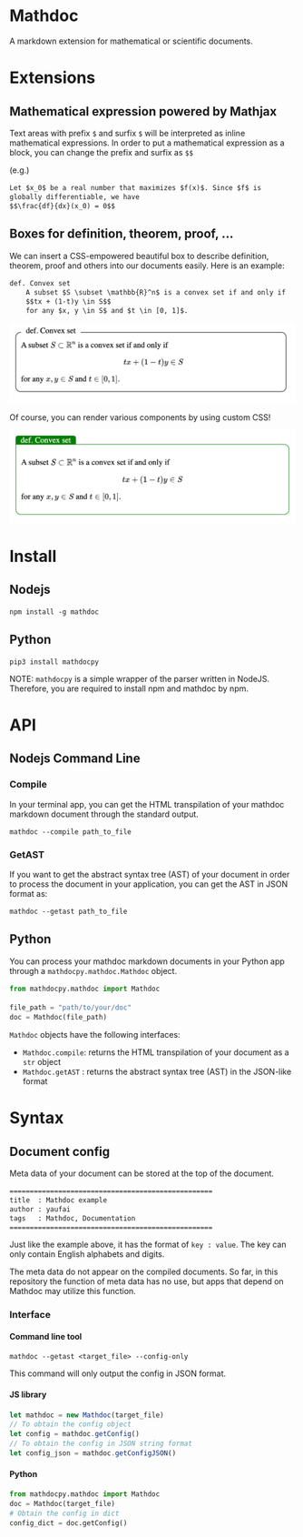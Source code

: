 # Mathdoc

A markdown extension for mathematical or scientific documents.

# Extensions

## Mathematical expression powered by Mathjax

Text areas with prefix `$` and surfix `$` will be interpreted as inline mathematical expressions. In order to put a mathematical expression as a block, you can change the prefix and surfix as `$$`

(e.g.)
```
Let $x_0$ be a real number that maximizes $f(x)$. Since $f$ is globally differentiable, we have
$$\frac{df}{dx}(x_0) = 0$$
```

## Boxes for definition, theorem, proof, ...

We can insert a CSS-empowered beautiful box to describe definition, theorem, proof and others into our documents easily.
Here is an example:
```
def. Convex set
    A subset $S \subset \mathbb{R}^n$ is a convex set if and only if
    $$tx + (1-t)y \in S$$
    for any $x, y \in S$ and $t \in [0, 1]$.
```

![sample1-rendering](sample/sample1.png)

Of course, you can render various components by using custom CSS!

![sample2-rendering](sample/sample2.png)


# Install

## Nodejs

```
npm install -g mathdoc
```

## Python

```
pip3 install mathdocpy
```

NOTE: `mathdocpy` is a simple wrapper of the parser written in NodeJS. Therefore, you are required to install npm and mathdoc by npm.

# API

## Nodejs Command Line

### Compile

In your terminal app, you can get the HTML transpilation of your mathdoc markdown document through the standard output.
```
mathdoc --compile path_to_file
```

### GetAST

If you want to get the abstract syntax tree (AST) of your document in order to process the document in your application, you can get the AST in JSON format as:
```
mathdoc --getast path_to_file
```

## Python

You can process your mathdoc markdown documents in your Python app through a `mathdocpy.mathdoc.Mathdoc` object.

```py
from mathdocpy.mathdoc import Mathdoc

file_path = "path/to/your/doc"
doc = Mathdoc(file_path)
```

`Mathdoc` objects have the following interfaces:

* `Mathdoc.compile`: returns the HTML transpilation of your document as a `str` object
* `Mathdoc.getAST` : returns the abstract syntax tree (AST) in the JSON-like format

# Syntax

## Document config

Meta data of your document can be stored at the top of the document.

```
==================================================
title  : Mathdoc example
author : yaufai
tags   : Mathdoc, Documentation
==================================================
```

Just like the example above, it has the format of `key : value`. The key can only contain English alphabets and digits.

The meta data do not appear on the compiled documents. So far, in this repository the function of meta data has no use, but apps that depend on Mathdoc may utilize this function.

### Interface

#### Command line tool

```
mathdoc --getast <target_file> --config-only
```

This command will only output the config in JSON format.

#### JS library

```ts
let mathdoc = new Mathdoc(target_file)
// To obtain the config object
let config = mathdoc.getConfig()
// To obtain the config in JSON string format 
let config_json = mathdoc.getConfigJSON()
```

#### Python

```py
from mathdocpy.mathdoc import Mathdoc
doc = Mathdoc(target_file)
# Obtain the config in dict
config_dict = doc.getConfig()
```